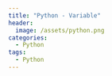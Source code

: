```yaml
---
title: "Python - Variable"
header:
  image: /assets/python.png
categories:
  - Python
tags:
  - Python
---
```


```py

```

